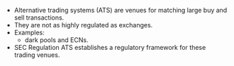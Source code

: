 - Alternative trading systems (ATS) are venues for matching large buy and sell transactions.
- They are not as highly regulated as exchanges.
- Examples:  
	- dark pools and ECNs.
- SEC Regulation ATS establishes a regulatory framework for these trading venues.